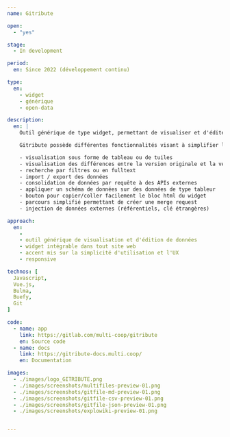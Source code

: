 ```yaml
---
name: Gitribute

open: 
  - "yes"

stage: 
  - In development

period: 
  en: Since 2022 (développement continu)

type:
  en:
    - widget
    - générique 
    - open-data

description:
  en: |
    Outil générique de type widget, permettant de visualiser et d'éditer des données hébeergées sur Github ou Gitlab, voire sur un mediawiki.

    Gitribute possède différentes fonctionnalités visant à simplifier l'édition de données et leur enrichissement :

    - visualisation sous forme de tableau ou de tuiles
    - visualisation des différences entre la version originale et la version éditée par l'utilisateur
    - recherche par filtres ou en fulltext
    - import / export des données
    - consolidation de données par requête à des APIs externes
    - appliquer un schéma de données sur des données de type tableur
    - bouton pour copier/coller facilement le bloc html du widget
    - parcours simplifié permettant de créer une merge request
    - injection de données externes (référentiels, clé étrangères)

approach:
  en: 
    - 
    - outil générique de visualisation et d'édition de données
    - widget intégrable dans tout site web
    - accent mis sur la simplicité d'utilisation et l'UX 
    - responsive

technos: [
  Javascript,
  Vue.js,
  Bulma,
  Buefy,
  Git
]

code:
  - name: app
    link: https://gitlab.com/multi-coop/gitribute
    en: Source code
  - name: docs
    link: https://gitribute-docs.multi.coop/
    en: Documentation

images:
  - ./images/logo_GITRIBUTE.png
  - ./images/screenshots/multifiles-preview-01.png
  - ./images/screenshots/gitfile-md-preview-01.png
  - ./images/screenshots/gitfile-csv-preview-01.png
  - ./images/screenshots/gitfile-json-preview-01.png
  - ./images/screenshots/explowiki-preview-01.png


---
```

